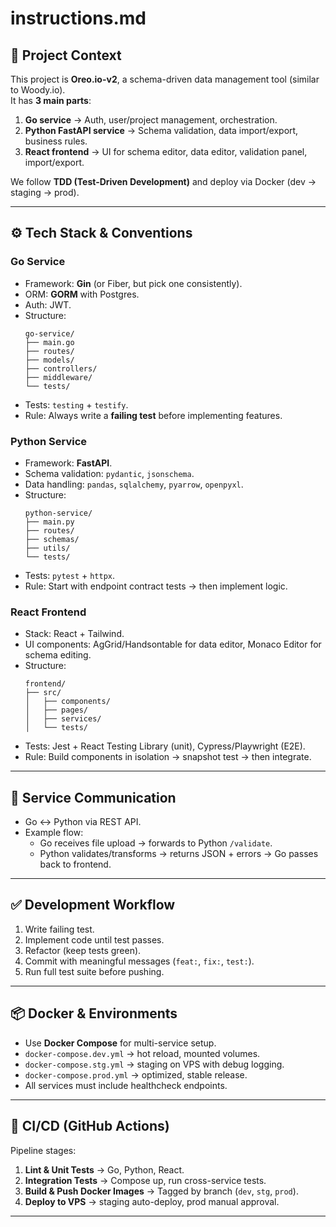 # instructions.md

## 📌 Project Context
This project is **Oreo.io-v2**, a schema-driven data management tool (similar to Woody.io).  
It has **3 main parts**:  
1. **Go service** → Auth, user/project management, orchestration.  
2. **Python FastAPI service** → Schema validation, data import/export, business rules.  
3. **React frontend** → UI for schema editor, data editor, validation panel, import/export.  

We follow **TDD (Test-Driven Development)** and deploy via Docker (dev → staging → prod).  

---

## ⚙️ Tech Stack & Conventions

### Go Service
- Framework: **Gin** (or Fiber, but pick one consistently).  
- ORM: **GORM** with Postgres.  
- Auth: JWT.  
- Structure:  
  ```
  go-service/
  ├── main.go
  ├── routes/
  ├── models/
  ├── controllers/
  ├── middleware/
  └── tests/
  ```
- Tests: `testing` + `testify`.  
- Rule: Always write a **failing test** before implementing features.  

### Python Service
- Framework: **FastAPI**.  
- Schema validation: `pydantic`, `jsonschema`.  
- Data handling: `pandas`, `sqlalchemy`, `pyarrow`, `openpyxl`.  
- Structure:  
  ```
  python-service/
  ├── main.py
  ├── routes/
  ├── schemas/
  ├── utils/
  └── tests/
  ```
- Tests: `pytest` + `httpx`.  
- Rule: Start with endpoint contract tests → then implement logic.  

### React Frontend
- Stack: React + Tailwind.  
- UI components: AgGrid/Handsontable for data editor, Monaco Editor for schema editing.  
- Structure:  
  ```
  frontend/
  ├── src/
  │   ├── components/
  │   ├── pages/
  │   ├── services/
  │   └── tests/
  ```
- Tests: Jest + React Testing Library (unit), Cypress/Playwright (E2E).  
- Rule: Build components in isolation → snapshot test → then integrate.  

---

## 🔄 Service Communication
- Go ↔ Python via REST API.  
- Example flow:  
  - Go receives file upload → forwards to Python `/validate`.  
  - Python validates/transforms → returns JSON + errors → Go passes back to frontend.  

---

## ✅ Development Workflow
1. Write failing test.  
2. Implement code until test passes.  
3. Refactor (keep tests green).  
4. Commit with meaningful messages (`feat:`, `fix:`, `test:`).  
5. Run full test suite before pushing.  

---

## 📦 Docker & Environments
- Use **Docker Compose** for multi-service setup.  
- `docker-compose.dev.yml` → hot reload, mounted volumes.  
- `docker-compose.stg.yml` → staging on VPS with debug logging.  
- `docker-compose.prod.yml` → optimized, stable release.  
- All services must include healthcheck endpoints.  

---

## 🧪 CI/CD (GitHub Actions)
Pipeline stages:  
1. **Lint & Unit Tests** → Go, Python, React.  
2. **Integration Tests** → Compose up, run cross-service tests.  
3. **Build & Push Docker Images** → Tagged by branch (`dev`, `stg`, `prod`).  
4. **Deploy to VPS** → staging auto-deploy, prod manual approval.  

---
